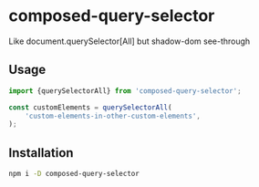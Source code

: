 # composed-query-selector

Like document.querySelector[All] but shadow-dom see-through

## Usage

```ts
import {querySelectorAll} from 'composed-query-selector';

const customElements = querySelectorAll(
	'custom-elements-in-other-custom-elements',
);
```

## Installation

```bash
npm i -D composed-query-selector
```

